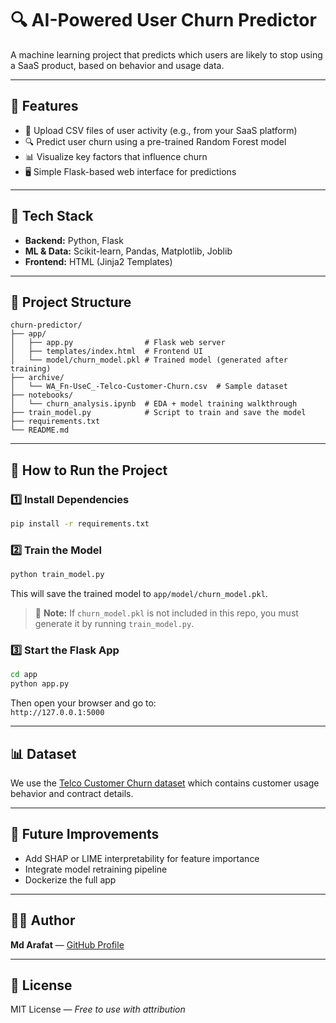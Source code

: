 # 🔍 AI-Powered User Churn Predictor

A machine learning project that predicts which users are likely to stop using a SaaS product, based on behavior and usage data.

---

## 🚀 Features
- 📂 Upload CSV files of user activity (e.g., from your SaaS platform)
- 🔍 Predict user churn using a pre-trained Random Forest model
- 📊 Visualize key factors that influence churn
- 🖥️ Simple Flask-based web interface for predictions

---

## 🧠 Tech Stack
- **Backend:** Python, Flask
- **ML & Data:** Scikit-learn, Pandas, Matplotlib, Joblib
- **Frontend:** HTML (Jinja2 Templates)

---

## 📁 Project Structure
```
churn-predictor/
├── app/
│   ├── app.py                # Flask web server
│   ├── templates/index.html  # Frontend UI
│   └── model/churn_model.pkl # Trained model (generated after training)
├── archive/
│   └── WA_Fn-UseC_-Telco-Customer-Churn.csv  # Sample dataset
├── notebooks/
│   └── churn_analysis.ipynb  # EDA + model training walkthrough
├── train_model.py            # Script to train and save the model
├── requirements.txt
└── README.md
```

---

## 🧪 How to Run the Project

### 1️⃣ Install Dependencies
```bash
pip install -r requirements.txt
```

### 2️⃣ Train the Model
```bash
python train_model.py
```
This will save the trained model to `app/model/churn_model.pkl`.

> 🔧 **Note:** If `churn_model.pkl` is not included in this repo, you must generate it by running `train_model.py`.

### 3️⃣ Start the Flask App
```bash
cd app
python app.py
```
Then open your browser and go to:  
`http://127.0.0.1:5000`

---

## 📊 Dataset

We use the [Telco Customer Churn dataset](https://www.kaggle.com/datasets/blastchar/telco-customer-churn) which contains customer usage behavior and contract details.

---

## 📌 Future Improvements
- Add SHAP or LIME interpretability for feature importance
- Integrate model retraining pipeline
- Dockerize the full app

---

## 👨‍💻 Author
**Md Arafat** — [GitHub Profile](https://github.com/mlbyarafat)

---

## 📄 License
MIT License — *Free to use with attribution*
